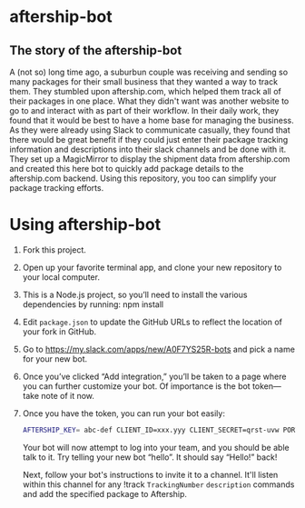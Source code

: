 # aftership-bot

## The story of the aftership-bot

A (not so) long time ago, a suburbun couple was receiving and sending so many packages for their small business that they wanted a way to track them. They stumbled upon aftership.com, which helped them track all of their packages in one place. What they didn't want was another website to go to and interact with as part of their workflow.
In their daily work, they found that it would be best to have a home base for managing the business. As they were already using Slack to communicate casually, they found that there would be great benefit if they could just enter their package tracking information and descriptions into their slack channels and be done with it. They set up a MagicMirror to display the shipment data from aftership.com and created this here bot to quickly add package details to the aftership.com backend.
Using this repository, you too can simplify your package tracking efforts.

# Using aftership-bot

1. Fork this project.
2. Open up your favorite terminal app, and clone your new repository to your local computer.
3. This is a Node.js project, so you’ll need to install the various dependencies by running:
   npm install
4. Edit `package.json` to update the GitHub URLs to reflect the location of your fork in GitHub.
5. Go to https://my.slack.com/apps/new/A0F7YS25R-bots and pick a name for your new bot.
6. Once you’ve clicked “Add integration,” you’ll be taken to a page where you can further customize your bot. Of importance is the bot token—take note of it now.
7. Once you have the token, you can run your bot easily:

   ```bash
   AFTERSHIP_KEY= abc-def CLIENT_ID=xxx.yyy CLIENT_SECRET=qrst-uvw PORT=8765 npm start
   ```

   Your bot will now attempt to log into your team, and you should be able talk to it. Try telling your new bot “hello”. It should say “Hello!” back!

   Next, follow your bot's instructions to invite it to a channel. It'll listen within this channel for any !track `TrackingNumber` `description` commands and add the specified package to Aftership.
